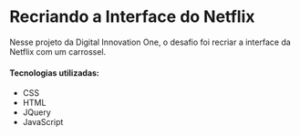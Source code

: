 # Recriando a Interface do Netflix

Nesse projeto da Digital Innovation One, o desafio foi recriar a interface da Netflix com um carrossel.

#### Tecnologias utilizadas:

- CSS
- HTML
- JQuery
- JavaScript